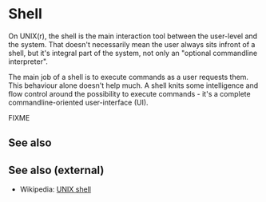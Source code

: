 # Shell

On UNIX(r), the shell is the main interaction tool between the
user-level and the system. That doesn't necessarily mean the user
always sits infront of a shell, but it's integral part of the system,
not only an \"optional commandline interpreter\".

The main job of a shell is to execute commands as a user requests them.
This behaviour alone doesn't help much. A shell knits some intelligence
and flow control around the possibility to execute commands - it's a
complete commandline-oriented user-interface (UI).

FIXME

## See also

## See also (external)

-   Wikipedia: [UNIX shell](http://en.wikipedia.org/wiki/Unix_shell)
